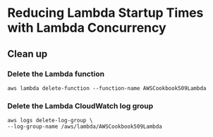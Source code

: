 # Reducing Lambda Startup Times with Lambda Concurrency


## Clean up 
### Delete the Lambda function

`aws lambda delete-function --function-name AWSCookbook509Lambda`

### Delete the Lambda CloudWatch log group
```
aws logs delete-log-group \
--log-group-name /aws/lambda/AWSCookbook509Lambda
```
